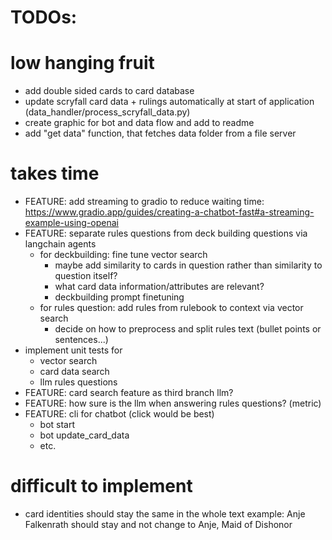 # TODOs: 

# low hanging fruit 
- add double sided cards to card database 
- update scryfall card data + rulings automatically at start of application (data_handler/process_scryfall_data.py)
- create graphic for bot and data flow and add to readme
- add "get data" function, that fetches data folder from a file server

# takes time
- FEATURE: add streaming to gradio to reduce waiting time: https://www.gradio.app/guides/creating-a-chatbot-fast#a-streaming-example-using-openai
- FEATURE: separate rules questions from deck building questions via langchain agents
    - for deckbuilding: fine tune vector search
        - maybe add similarity to cards in question rather than similarity to question itself?
        - what card data information/attributes are relevant? 
        - deckbuilding prompt finetuning 
    - for rules question: add rules from rulebook to context via vector search 
        - decide on how to preprocess and split rules text (bullet points or sentences...)
- implement unit tests for
    - vector search 
    - card data search 
    - llm rules questions 
- FEATURE: card search feature as third branch llm? 
- FEATURE: how sure is the llm when answering rules questions? (metric)
- FEATURE: cli for chatbot (click would be best)
    - bot start
    - bot update_card_data
    - etc.  
    
# difficult to implement
- card identities should stay the same in the whole text example: Anje Falkenrath should stay and not change to Anje, Maid of Dishonor
